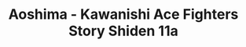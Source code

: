 ---
layout: product
title: "Aoshima - Kawanishi Ace Fighters Story Shiden 11a"
price: "TBA" 
desc: "N/A"
img_path: "/assets/img/AO51917.jpg"
brand: "N/A"
available: false
special_offer: false
new: false
soon: false
cat: "010000"
subcat: "013700"
subsubcat: "0N/A"
sifra: "AO51917"
popular: false
---